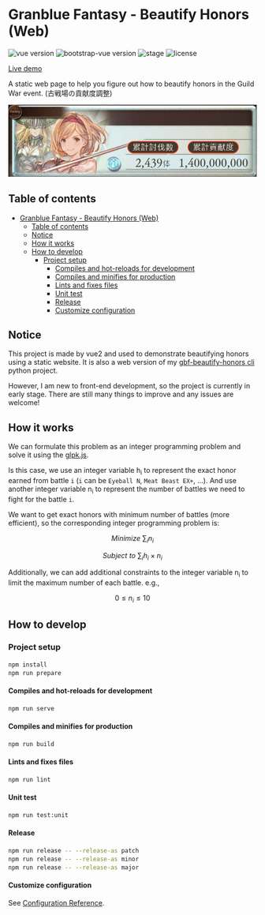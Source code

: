 # Granblue Fantasy - Beautify Honors (Web)

![vue version](https://img.shields.io/badge/vue-2.6.14-brightgreen)
![bootstrap-vue version](https://img.shields.io/badge/bootstrap--vue-2.22.0-brightgreen)
![stage](https://img.shields.io/badge/stage-pre--alpha-brightgreen)
![license](https://img.shields.io/github/license/qq88976321/gbf-beautify-honors-web)

[Live demo](https://qq88976321.github.io/gbf-beautify-honors-web/)

A static web page to help you figure out how to beautify honors in the Guild War event. (古戦場の貢献度調整)

![demo_sample](demo_sample.png)

## Table of contents

- [Granblue Fantasy - Beautify Honors (Web)](#granblue-fantasy---beautify-honors-web)
  - [Table of contents](#table-of-contents)
  - [Notice](#notice)
  - [How it works](#how-it-works)
  - [How to develop](#how-to-develop)
    - [Project setup](#project-setup)
      - [Compiles and hot-reloads for development](#compiles-and-hot-reloads-for-development)
      - [Compiles and minifies for production](#compiles-and-minifies-for-production)
      - [Lints and fixes files](#lints-and-fixes-files)
      - [Unit test](#unit-test)
      - [Release](#release)
      - [Customize configuration](#customize-configuration)

## Notice

This project is made by vue2 and used to demonstrate beautifying honors using a static website. It is also a web version of my [gbf-beautify-honors cli](https://github.com/qq88976321/gbf-beautify-honors) python project.

However, I am new to front-end development, so the project is currently in early stage. There are still many things to improve and any issues are welcome!

## How it works

We can formulate this problem as an integer programming problem and solve it using the [glpk.js](https://github.com/jvail/glpk.js).

Is this case, we use an integer variable h<sub>i</sub> to represent the exact honor earned from battle `i` (`i` can be `Eyeball N`, `Meat Beast EX+`, ...).
And use another integer variable n<sub>i</sub> to represent the number of battles we need to fight for the battle `i`.

We want to get exact honors with minimum number of battles (more efficient), so the corresponding integer programming problem is:

```math
Minimize\ \displaystyle\sum_{i} n_i
```

```math
Subject\ to\ \displaystyle\sum_{i} h_i\times n_i
```

Additionally, we can add additional constraints to the integer variable n<sub>i</sub> to limit the maximum number of each battle. e.g.,

```math
0 \leq n_i \leq 10
```

## How to develop

### Project setup

```sh
npm install
npm run prepare
```

#### Compiles and hot-reloads for development

```sh
npm run serve
```

#### Compiles and minifies for production

```sh
npm run build
```

#### Lints and fixes files

```sh
npm run lint
```

#### Unit test

```sh
npm run test:unit
```

#### Release

```sh
npm run release -- --release-as patch
npm run release -- --release-as minor
npm run release -- --release-as major
```

#### Customize configuration

See [Configuration Reference](https://cli.vuejs.org/config/).
